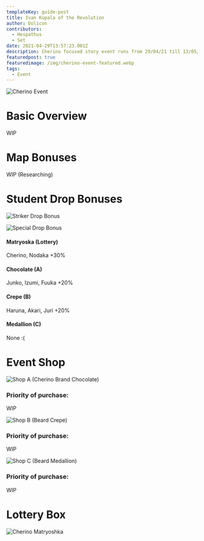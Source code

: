 ```yaml
---
templateKey: guide-post
title: Ivan Kupala of the Revolution
author: Dolicon
contributors:
  - Hespathus
  - Set
date: 2021-04-29T13:57:23.001Z
description: Cherino focused story event runs from 29/04/21 till 13/05/21 12:00 (JST)
featuredpost: true
featuredimage: /img/cherino-event-featured.webp
tags:
  - Event
---
```

![Cherino Event](/img/cherino-event-featured.jfif "Cherino Event")

# Basic Overview

WIP

# Map Bonuses

WIP (Researching)

# Student Drop Bonuses

![Striker Drop Bonus](/img/cherino-striker-bonus.webp "Striker Drop Bonus")

![Special Drop Bonus](/img/cherino-special-bonus.webp "Special Drop Bonus")

#### **Matryoska (Lottery)**

Cherino, Nodaka +30%

#### **Chocolate (A)**

Junko, Izumi, Fuuka +20%

#### **Crepe (B)**

Haruna, Akari, Juri +20%

#### **Medallion (C)**

None :(

# Event Shop

![Shop A (Cherino Brand Chocolate)](/img/cherino-shop-a.webp "Shop A (Cherino Brand Chocolate)")

### Priority of purchase:

WIP

![Shop B (Beard Crepe)](/img/cherino-shop-b.webp "Shop B (Beard Crepe)")

### Priority of purchase:

WIP

![Shop C (Beard Medallion)](/img/cherino-shop-c.webp "Shop C (Beard Medallion)")

### Priority of purchase:

WIP

# Lottery Box

![Cherino Matryoshka](/img/cherino-lottery.webp "Cherino Matryoshka")